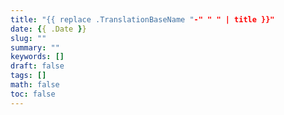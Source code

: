 ```yaml
---
title: "{{ replace .TranslationBaseName "-" " " | title }}"
date: {{ .Date }}
slug: ""
summary: ""
keywords: []
draft: false
tags: []
math: false
toc: false
---
```

